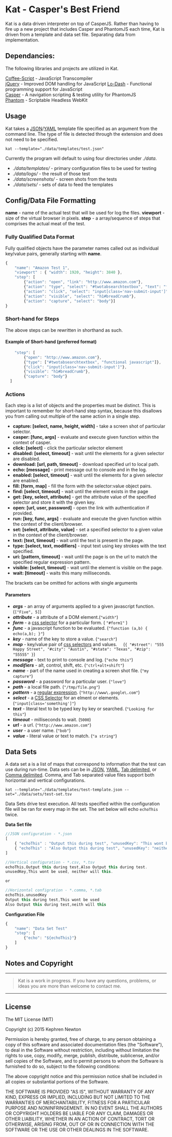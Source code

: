 # Kat - Casper's Best Friend

Kat is a data driven interpreter on top of CasperJS. Rather than having to fire up a new project that includes Casper and PhantomJS each time, Kat is driven from a template and data set file. Separating data from implementation.

## **Dependancies:**
The following libraries and projects are utilized in Kat.

[Coffee-Script](http://coffeescript.org/) - JavaScript Transcompiler  
[jQuery](http://jquery.com/) - Improved DOM handling for JavaScript
[Lo-Dash](http://lodash.com/) - Functional programming support for JavaScript  
[Casper](http://casperjs.org/) - A navigation scripting & testing utility for PhantomJS  
[Phantom](http://phantomjs.org) - Scriptable Headless WebKit  

## Usage
Kat takes a [JSON](http://www.json.org/)/[YAML](http://www.yaml.org/) template file specified as an argument from the command line. The type of file is detected through the extension and does not need to be specified.

`kat --template="./data/templates/test.json"`

Currently the program will default to using four directories under *./data*.
- *./data/templates/* - primary configuration files to be used for testing
- *./data/logs/* - the result of those test
- *./data/screenshots/* - screen shots from the tests
- *./data/sets/* - sets of data to feed the templates 

## Config/Data File Formatting

**name** - name of the actual test that will be used for log the files.
**viewport** - size of the virtual browser in pixels.
**step** - a array/sequence of steps that comprises the actual meat of the test.

### Fully Qualified Data Format

Fully qualified objects have the parameter names called out as individual key/value pairs, generally starting with **name**.

```js
{
	"name": "Amazon Test 1",
	"viewport" : { "width": 1920, "height": 3840 },
	"step": [
		{"action": "open", "link": "http://www.amazon.com"},
		{"action": "type", "select": "#twotabsearchtextbox", "text": "functional javascript"},
		{"action": "click", "select": "input[class='nav-submit-input']"},
		{"action": "visible", "select": "h1#breadCrumb"},
		{"action": "capture", "select": "body"}]
}
```

### Short-hand for Steps

The above steps can be rewritten in shorthand as such.

#### Example of Short-hand (preferred format)
```js
	"step": [
		{"open": "http://www.amazon.com"},
		{"type": ["#twotabsearchtextbox", "functional javascript"]},
		{"click": "input[class='nav-submit-input']"},
		{"visible": "h1#breadCrumb"},
		{"capture": "body"}
  ]
```

### Actions

Each step is a list of objects and the properties must be distinct. This is important to remember for short-hand step syntax, because this disallows you from calling out multiple of the same action in a single step.

- **capture: [select, name, height, width]** - take a screen shot of particular selector.
- **casper: [func, args]** - evaluate and execute given function within the context of casper.
- **click: [select]** - click the particular selector element
- **disabled: [select, timeout]** - wait until the elements for a given selector are disabled.
- **download: [url, path, timeout]** - download specified url to local path.
- **echo: [message]** - print message out to console and in the log.
- **enabled: [select, timeout]** - wait until the elements for a given selector are enabled.
- **fill: [form, map]** - fill the form with the selector:value object pairs.
- **find: [select, timeout]** - wait until the element exists in the page
- **get: [key, select, attribute]** - get the attribute value of the specified selector and store it with the given key.
- **open: [url, user, password]** - open the link with authentication if provided.
- **run: [key, func, args]** - evaluate and execute the given function within the context of the client/browser.
- **set: [select, attribute, value]** - set a specified selector to a given value in the context of the client/browser.
- **text: [text, timeout]** - wait until the text is present in the page.
- **type: [select, text, modifiers]** - input text using key strokes with the text specified.
- **uri: [pattern, timeout]** - wait until the page is on the url to match the specified regular expression pattern.
- **visible: [select, timeout]** - wait until the element is visible on the page.
- **wait: [timeout]** - waits this many milliseconds.



The brackets can be omitted for actions with single arguments

#### Parameters

- ***args*** - an array of arguments applied to a given javascript function. (`["Five", 5]`)
- ***attribute*** - a attribute of a DOM element.(`"width"`)
- ***form*** - a [css selector](http://www.w3schools.com/cssref/css_selectors.asp) for a particular form. ( `"#form1"` )
- ***func*** - a javascript function to be evaluated. (`"function (a,b) { echo(a,b); }"`)
- ***key*** - name of the key to store a value. (`"search"`)
- ***map*** - key/value pair of [css selectors](http://www.w3schools.com/cssref/css_selectors.asp) and values.
&nbsp;&nbsp;&nbsp;&nbsp;(`{ "#street": "555 Happy Street", "#city": "Austin", "#state": "Texas", "#zip": "55555" }`)
- ***message*** - text to print to console and log. (`"echo this"`)
- ***modifiers*** - alt, control, shift, etc. (`"ctrl+alt+shift"`)
- ***name*** - part of the name used in creating a screen shot file. (`"my capture"`)
- ***password*** - a password for a particular user. (`"love"`)
- ***path*** - a local file path. (`"/tmp/file.png"`)
- ***pattern*** - a [regular expression](http://www.regular-expressions.info/). (`"http://www\.google\.com"`)
- ***select*** - a [CSS Selector](http://www.w3schools.com/cssref/css_selectors.asp) for an elment or elements. (`"input[class='something']"`)
- ***text*** - literal text to be typed key by key or searched. (`"Looking for this"`)
- ***timeout*** - milliseconds to wait. (`5000`)
- ***url*** - a url. (`"http://www.amazon.com"`)
- ***user*** - a user name. (`"bob"`)
- ***value*** - literal value or text to match. (`"a string"`)

## Data Sets
A data set a is a list of maps that correspond to information that the test can use during run-time. Data sets can be in  [JSON](http://www.json.org/), [YAML](http://www.yaml.org/), [Tab delimited](http://en.wikipedia.org/wiki/Tab-separated_values), or [Comma delimited](http://en.wikipedia.org/wiki/Comma-separated_values). Comma, and Tab separated value files support both horizontal and vertical configurations.

`kat --template="./data/templates/test-template.json --set="./data/sets/test-set.tsv`

Data Sets drive test execution. All tests specified within the configuration file will be ran for every map in the set. The set below will echo `echoThis` twice.

**Data Set file**

```js
//JSON configuration - *.json  
[
	{ "echoThis" : "Output this during test", "unusedKey": "This wont be used"},
	{ "echoThis" : "Also Output this during test", "unusedKey": "neither will this"}
]

//Vertical configuration - *.csv, *.tsv  
echoThis,Output this during test,Also Output this during test.
unusedKey,This wont be used, neither will this.

or  

//Horizontal configration - *.comma, *.tab
echoThis,unusedKey
Output this during test,This wont be used
Also Output this during test,neith will this

```  

**Configuration File**
```javascript
{
	"name": "Data Set Test"
	"step": [
		{"echo": "${echoThis}"}
	]
}
```

## Notes and Copyright

---

> Kat is a work in progress. If you have any questions, problems, or ideas you are more than welcome to contact me.

---

## License

The MIT License (MIT)

Copyright (c) 2015 Kephren Newton

Permission is hereby granted, free of charge, to any person obtaining a copy
of this software and associated documentation files (the "Software"), to deal
in the Software without restriction, including without limitation the rights
to use, copy, modify, merge, publish, distribute, sublicense, and/or sell
copies of the Software, and to permit persons to whom the Software is
furnished to do so, subject to the following conditions:

The above copyright notice and this permission notice shall be included in all
copies or substantial portions of the Software.

THE SOFTWARE IS PROVIDED "AS IS", WITHOUT WARRANTY OF ANY KIND, EXPRESS OR
IMPLIED, INCLUDING BUT NOT LIMITED TO THE WARRANTIES OF MERCHANTABILITY,
FITNESS FOR A PARTICULAR PURPOSE AND NONINFRINGEMENT. IN NO EVENT SHALL THE
AUTHORS OR COPYRIGHT HOLDERS BE LIABLE FOR ANY CLAIM, DAMAGES OR OTHER
LIABILITY, WHETHER IN AN ACTION OF CONTRACT, TORT OR OTHERWISE, ARISING FROM,
OUT OF OR IN CONNECTION WITH THE SOFTWARE OR THE USE OR OTHER DEALINGS IN THE
SOFTWARE.
